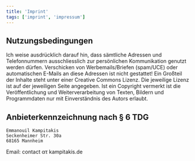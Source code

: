 ```yaml
---
title: 'Imprint'
tags: ['imprint', 'impressum']
---
```

## Nutzungsbedingungen

Ich weise ausdrücklich darauf hin, dass sämtliche Adressen und Telefonnummern
ausschliesslich zur persönlichen Kommunikation genutzt werden dürfen. Verschicken
von Werbemails/Briefen (spam/UCE) oder automatischen E-Mails an diese Adressen
ist nicht gestattet! Ein Großteil der Inhalte steht unter einer Creative
Commons Lizenz. Die jeweilige Lizenz ist auf der jeweiligen Seite angegeben.
Ist ein Copyright vermerkt ist die Veröffentlichung und Weiterverarbeitung
von Texten, Bildern und Programmdaten nur mit Einverständnis des Autors erlaubt.

## Anbieterkennzeichnung nach § 6 TDG
``` none
Emmanouil Kampitakis
Seckenheimer Str. 30a
68165 Mannheim
```
Email: contact ατ kampitakis.de
